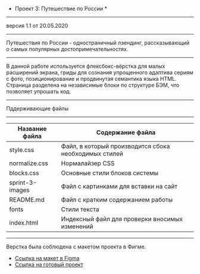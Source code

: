 * Проект 3: Путешествие по России *
*** 
версия 1.1 от 20.05.2020 
____________________________________________________________________________________________________________________ 
Путешествия по России - одностраничный лэендинг, рассказывающий о самых популярных достопримечательностях.
______________________________________________________________________________________________________________________ 
В данной работе используется флексбокс-вёрстка для малых расширений экрана,  гриды для сознания упрощенного адаптива сериям с фото, позиционирование и продвинутая семантика языка HTML. 
Страница разделена на независимые блоки по структуре БЭМ, что позволяет упрошать код. 
______________________________________________________________________________________________________________________ 
Пддерживающие файлы 
_____________________________________________________________________________ 
Название файла  | Содержание файла 
----------------|---------------------- 
style.css       | Файл, в который производится сбока необходимых стилей 
normalize.css   | Нормалайзер CSS  
blocks.css      | Основные стили блоков системы 
sprint-3-images | Файл с картинками для вставки на сайт 
README.md       | Файл с кратким содержанием работы
fonts           | Стили текста
index.html      | Индексный файл для проверки вносимых изменений 
________________________________________________________________________________ 

Верстка была соблюдена с макетом проекта в Фигме.
* [Ссылка на макет в Figma](https://www.figma.com/file/MTZ7K0gUaN07iNIj8YCcLm/Russia-(mobile)-(Copy)?node-id=0%3A1)
* [Ссылка на готовый проект](https://sashavelikay.github.io/russian-travel/)
